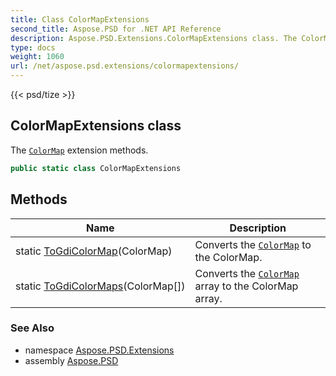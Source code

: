 ```yaml
---
title: Class ColorMapExtensions
second_title: Aspose.PSD for .NET API Reference
description: Aspose.PSD.Extensions.ColorMapExtensions class. The ColorMap extension methods
type: docs
weight: 1060
url: /net/aspose.psd.extensions/colormapextensions/
---
```

{{< psd/tize >}}
## ColorMapExtensions class

The [`ColorMap`](../../aspose.psd/colormap/) extension methods.

```csharp
public static class ColorMapExtensions
```

## Methods

| Name | Description |
| --- | --- |
| static [ToGdiColorMap](../../aspose.psd.extensions/colormapextensions/togdicolormap/)(ColorMap) | Converts the [`ColorMap`](../../aspose.psd/colormap/) to the ColorMap. |
| static [ToGdiColorMaps](../../aspose.psd.extensions/colormapextensions/togdicolormaps/)(ColorMap[]) | Converts the [`ColorMap`](../../aspose.psd/colormap/) array to the ColorMap array. |

### See Also

* namespace [Aspose.PSD.Extensions](../../aspose.psd.extensions/)
* assembly [Aspose.PSD](../../)


